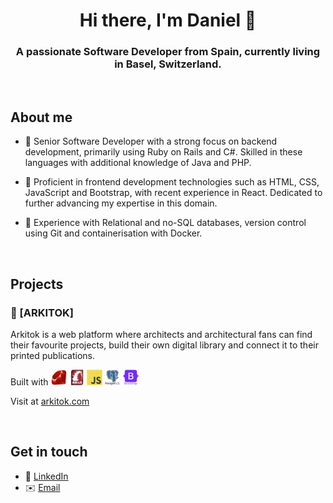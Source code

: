 <h1 align="center">Hi there, I'm Daniel 👋</h1>
<h3 align="center">A passionate Software Developer from Spain, currently living in Basel, Switzerland.</h3>
<br/>

## About me

- :evergreen_tree: Senior Software Developer with a strong focus on backend development, primarily using Ruby on Rails and C#. Skilled in these languages with additional knowledge of Java and PHP.

- :palm_tree: Proficient in frontend development technologies such as HTML, CSS, JavaScript and Bootstrap, with recent experience in React. Dedicated to further advancing my expertise in this domain.

- :seedling: Experience with Relational and no-SQL databases, version control using Git and containerisation with Docker.

<br/>

## Projects

### 🚀 [ARKITOK]

Arkitok is a web platform where architects and architectural fans can find their favourite projects, build their own digital library and connect it to their printed publications.

Built with   <img src="https://raw.githubusercontent.com/devicons/devicon/master/icons/ruby/ruby-original.svg" alt="ruby" width="25" height="25"/>  <img src="https://raw.githubusercontent.com/devicons/devicon/master/icons/rails/rails-original-wordmark.svg" alt="rails" width="25" height="25"/>  <img src="https://raw.githubusercontent.com/devicons/devicon/master/icons/javascript/javascript-original.svg" alt="javascript" width="25" height="25"/>  <img src="https://raw.githubusercontent.com/devicons/devicon/master/icons/postgresql/postgresql-original-wordmark.svg" alt="postgresql" width="25" height="25"/>  <img src="https://raw.githubusercontent.com/devicons/devicon/master/icons/bootstrap/bootstrap-plain-wordmark.svg" alt="bootstrap" width="25" height="25"/>

Visit at <a href="https://www.arkitok.com" target="_blank">arkitok.com</a>

<br/>

## Get in touch

- 💼 [LinkedIn](https://www.linkedin.com/in/danielalvareznavarro)
- ✉️ [Email](mailto:daniel@arkitok.com)
